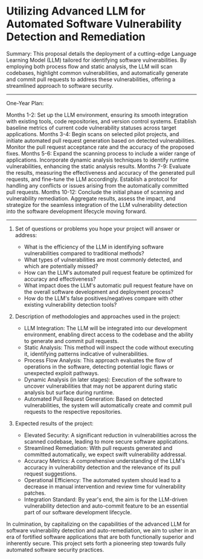 # Utilizing Advanced LLM for Automated Software Vulnerability Detection and Remediation

Summary:
This proposal details the deployment of a cutting-edge Language Learning Model (LLM) tailored for identifying software vulnerabilities. By employing both process flow and static analysis, the LLM will scan codebases, highlight common vulnerabilities, and automatically generate and commit pull requests to address these vulnerabilities, offering a streamlined approach to software security.

---

One-Year Plan:

 Months 1-2: 
   Set up the LLM environment, ensuring its smooth integration with existing tools, code repositories, and version control systems.
   Establish baseline metrics of current code vulnerability statuses across target applications.
 Months 3-4:
   Begin scans on selected pilot projects, and initiate automated pull request generation based on detected vulnerabilities.
   Monitor the pull request acceptance rate and the accuracy of the proposed fixes.
 Months 5-6:
   Expand the scanning process to include a wider range of applications.
   Incorporate dynamic analysis techniques to identify runtime vulnerabilities, enhancing the static analysis results.
 Months 7-9:
   Evaluate the results, measuring the effectiveness and accuracy of the generated pull requests, and fine-tune the LLM accordingly.
   Establish a protocol for handling any conflicts or issues arising from the automatically committed pull requests.
 Months 10-12:
   Conclude the initial phase of scanning and vulnerability remediation.
   Aggregate results, assess the impact, and strategize for the seamless integration of the LLM vulnerability detection into the software development lifecycle moving forward.

---

1. Set of questions or problems you hope your project will answer or address:
   
   - What is the efficiency of the LLM in identifying software vulnerabilities compared to traditional methods?
   - What types of vulnerabilities are most commonly detected, and which are potentially missed?
   - How can the LLM's automated pull request feature be optimized for accuracy and effectiveness?
   - What impact does the LLM's automatic pull request feature have on the overall software development and deployment process?
   - How do the LLM's false positives/negatives compare with other existing vulnerability detection tools?

2. Description of methodologies and approaches used in the project:

   - LLM Integration: The LLM will be integrated into our development environment, enabling direct access to the codebase and the ability to generate and commit pull requests.
   - Static Analysis: This method will inspect the code without executing it, identifying patterns indicative of vulnerabilities.
   - Process Flow Analysis: This approach evaluates the flow of operations in the software, detecting potential logic flaws or unexpected exploit pathways.
   - Dynamic Analysis (in later stages): Execution of the software to uncover vulnerabilities that may not be apparent during static analysis but surface during runtime.
   - Automated Pull Request Generation: Based on detected vulnerabilities, the system will automatically create and commit pull requests to the respective repositories.

3. Expected results of the project:

   - Elevated Security: A significant reduction in vulnerabilities across the scanned codebase, leading to more secure software applications.
   - Streamlined Remediation: With pull requests generated and committed automatically, we expect swift vulnerability addressal.
   - Accuracy Metrics: A comprehensive understanding of the LLM's accuracy in vulnerability detection and the relevance of its pull request suggestions.
   - Operational Efficiency: The automated system should lead to a decrease in manual intervention and review time for vulnerability patches.
   - Integration Standard: By year's end, the aim is for the LLM-driven vulnerability detection and auto-commit feature to be an essential part of our software development lifecycle.

In culmination, by capitalizing on the capabilities of the advanced LLM for software vulnerability detection and auto-remediation, we aim to usher in an era of fortified software applications that are both functionally superior and inherently secure. This project sets forth a pioneering step towards fully automated software security practices.
